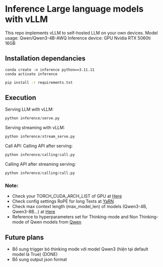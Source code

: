 # Inference Large language models with vLLM
This repo implements vLLM to self-hosted LLM on your own devices.
Model usage: Qwen/Qwen3-4B-AWQ
Inference device: GPU Nvidia RTX 5060ti 16GB

## Installation dependancies
```
conda create -n inference python==3.11.11
conda activate inference
```

```sh
pip install -r requirements.txt
```

## Execution
Serving LLM with vLLM:
```python
python inference/serve.py
```

Serving streaming with vLLM:
```python
python inference/stream_serve.py
```

Call API:
Calling API after serving:
```python
python inference/calling/call.py
```

Calling API after streaming serving:
```python
python inference/calling/call.py
```

### Note:
- Check your TORCH_CUDA_ARCH_LIST of GPU at [Here](https://developer.nvidia.com/cuda-gpus#compute)
- Check config settings RoPE for long Texts at [YaRN](https://huggingface.co/Qwen/Qwen3-4B-AWQ#:~:text=Qwen3%20natively%20supports,the%20YaRN%20method.)
- Check max context length (max_model_len) of models (Qwen3-4B, Qwen3-8B...) at [Here](https://qwenlm.github.io/blog/qwen3/#advanced-usages:~:text=We%20are%20open,Apache%202.0%20license.)
- Reference to hyperparameters set for Thinking-mode and Non Thinking-mode of Qwen models from [Qwen](https://huggingface.co/Qwen/Qwen3-4B-AWQ#best-practices)

## Future plans
- Bổ sung trigger bỏ thinking mode với model Qwen3 (hiện tại default model là True) (DONE)
- Bổ sung output json format

